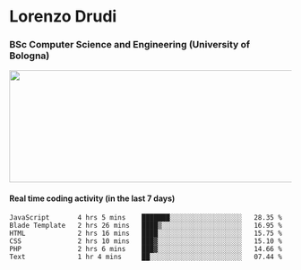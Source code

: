 # Lorenzo Drudi
### BSc Computer Science and Engineering (University of Bologna)

<img src="https://github-readme-stats-lorenzodrudi.vercel.app//api?username=LorenzoDrudi&count_private=true&show_icons=true&theme=gruvbox" height=200px width=550px>

<!---Use wakatime plugins to track the coding time--->
#### Real time coding activity (in the last 7 days)
<!--START_SECTION:waka-->

```text
JavaScript       4 hrs 5 mins    ███████░░░░░░░░░░░░░░░░░░   28.35 %
Blade Template   2 hrs 26 mins   ████▒░░░░░░░░░░░░░░░░░░░░   16.95 %
HTML             2 hrs 16 mins   ████░░░░░░░░░░░░░░░░░░░░░   15.75 %
CSS              2 hrs 10 mins   ███▓░░░░░░░░░░░░░░░░░░░░░   15.10 %
PHP              2 hrs 6 mins    ███▓░░░░░░░░░░░░░░░░░░░░░   14.66 %
Text             1 hr 4 mins     ██░░░░░░░░░░░░░░░░░░░░░░░   07.44 %
```

<!--END_SECTION:waka-->
